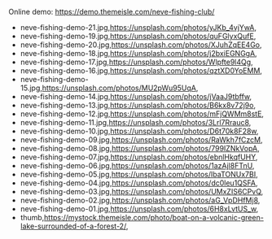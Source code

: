 Online demo: https://demo.themeisle.com/neve-fishing-club/



- neve-fishing-demo-21.jpg,https://unsplash.com/photos/yJKb_4vjYwA,
- neve-fishing-demo-19.jpg,https://unsplash.com/photos/quFGlyxQufE,
- neve-fishing-demo-20.jpg,https://unsplash.com/photos/XJuhZqEE4Go,
- neve-fishing-demo-18.jpg,https://unsplash.com/photos/j2bxiEGNGgA,
- neve-fishing-demo-17.jpg,https://unsplash.com/photos/Wlpfte9l4Qg,
- neve-fishing-demo-16.jpg,https://unsplash.com/photos/qztXD0YoEMM,
- neve-fishing-demo-15.jpg,https://unsplash.com/photos/MU2pWu95UqA,
- neve-fishing-demo-14.jpg,https://unsplash.com/photos/jVaaJ9tbffw,
- neve-fishing-demo-13.jpg,https://unsplash.com/photos/B6kx8v72j9o,
- neve-fishing-demo-12.jpg,https://unsplash.com/photos/mFjQWMm8stE,
- neve-fishing-demo-11.jpg,https://unsplash.com/photos/3Lrl7Rrauc8,
- neve-fishing-demo-10.jpg,https://unsplash.com/photos/D6t70k8F28w,
- neve-fishing-demo-09.jpg,https://unsplash.com/photos/RaWkh7fCzcM,
- neve-fishing-demo-08.jpg,https://unsplash.com/photos/799IZNkVopA,
- neve-fishing-demo-07.jpg,https://unsplash.com/photos/ebnlHkqfUHY,
- neve-fishing-demo-06.jpg,https://unsplash.com/photos/1azAjl8FTnU,
- neve-fishing-demo-05.jpg,https://unsplash.com/photos/IbaTONUx7BI,
- neve-fishing-demo-04.jpg,https://unsplash.com/photos/dc0leu1QSFA,
- neve-fishing-demo-03.jpg,https://unsplash.com/photos/UMxZIS6CPvQ,
- neve-fishing-demo-02.jpg,https://unsplash.com/photos/aG_VpDHfMj8,
- neve-fishing-demo-01.jpg,https://unsplash.com/photos/6H8xLvtUS_w,
- thumb,https://mystock.themeisle.com/photo/boat-on-a-volcanic-green-lake-surrounded-of-a-forest-2/,

